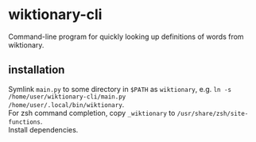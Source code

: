 # wiktionary-cli
Command-line program for quickly looking up definitions of words from wiktionary.

## installation
Symlink <code>main.py</code> to some directory in <code>$PATH</code> as <code>wiktionary</code>, e.g. <code>ln -s /home/user/wiktionary-cli/main.py /home/user/.local/bin/wiktionary</code>.</br>
For zsh command completion, copy <code>\_wiktionary</code> to <code>/usr/share/zsh/site-functions</code>.</br>
Install dependencies.

